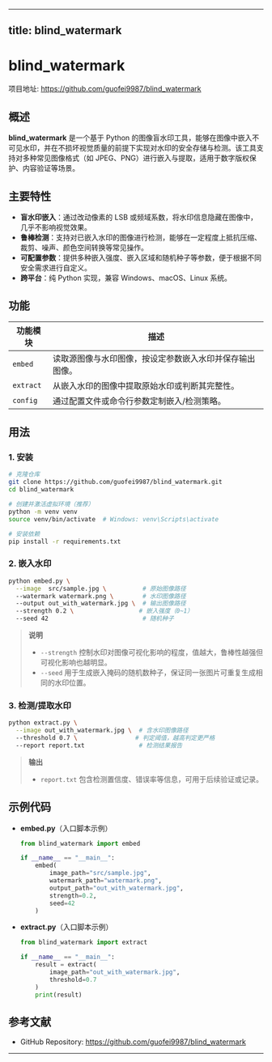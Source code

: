 
---
title: blind_watermark
---

# blind_watermark

项目地址: <https://github.com/guofei9987/blind_watermark>

## 概述
**blind_watermark** 是一个基于 Python 的图像盲水印工具，能够在图像中嵌入不可见水印，并在不损坏视觉质量的前提下实现对水印的安全存储与检测。该工具支持对多种常见图像格式（如 JPEG、PNG）进行嵌入与提取，适用于数字版权保护、内容验证等场景。

## 主要特性
- **盲水印嵌入**：通过改动像素的 LSB 或频域系数，将水印信息隐藏在图像中，几乎不影响视觉效果。  
- **鲁棒检测**：支持对已嵌入水印的图像进行检测，能够在一定程度上抵抗压缩、裁剪、噪声、颜色空间转换等常见操作。  
- **可配置参数**：提供多种嵌入强度、嵌入区域和随机种子等参数，便于根据不同安全需求进行自定义。  
- **跨平台**：纯 Python 实现，兼容 Windows、macOS、Linux 系统。  

## 功能
| 功能模块 | 描述 |
| -------- | ---- |
| `embed` | 读取源图像与水印图像，按设定参数嵌入水印并保存输出图像。 |
| `extract` | 从嵌入水印的图像中提取原始水印或判断其完整性。 |
| `config` | 通过配置文件或命令行参数定制嵌入/检测策略。 |

## 用法

### 1. 安装

```bash
# 克隆仓库
git clone https://github.com/guofei9987/blind_watermark.git
cd blind_watermark

# 创建并激活虚拟环境（推荐）
python -m venv venv
source venv/bin/activate  # Windows: venv\Scripts\activate

# 安装依赖
pip install -r requirements.txt
```

### 2. 嵌入水印

```bash
python embed.py \
  --image  src/sample.jpg \          # 原始图像路径
  --watermark watermark.png \        # 水印图像路径
  --output out_with_watermark.jpg \  # 输出图像路径
  --strength 0.2 \                  # 嵌入强度（0~1）
  --seed 42                          # 随机种子
```

> **说明**  
> - `--strength` 控制水印对图像可视化影响的程度，值越大，鲁棒性越强但可视化影响也越明显。  
> - `--seed` 用于生成嵌入掩码的随机数种子，保证同一张图片可重复生成相同的水印位置。

### 3. 检测/提取水印

```bash
python extract.py \
  --image out_with_watermark.jpg \  # 含水印图像路径
  --threshold 0.7 \                # 判定阈值，越高判定更严格
  --report report.txt               # 检测结果报告
```

> **输出**  
> - `report.txt` 包含检测置信度、错误率等信息，可用于后续验证或记录。  

## 示例代码

- **embed.py**（入口脚本示例）

  ```python
  from blind_watermark import embed

  if __name__ == "__main__":
      embed(
          image_path="src/sample.jpg",
          watermark_path="watermark.png",
          output_path="out_with_watermark.jpg",
          strength=0.2,
          seed=42
      )
  ```

- **extract.py**（入口脚本示例）

  ```python
  from blind_watermark import extract

  if __name__ == "__main__":
      result = extract(
          image_path="out_with_watermark.jpg",
          threshold=0.7
      )
      print(result)
  ```

## 参考文献
- GitHub Repository: <https://github.com/guofei9987/blind_watermark>

---